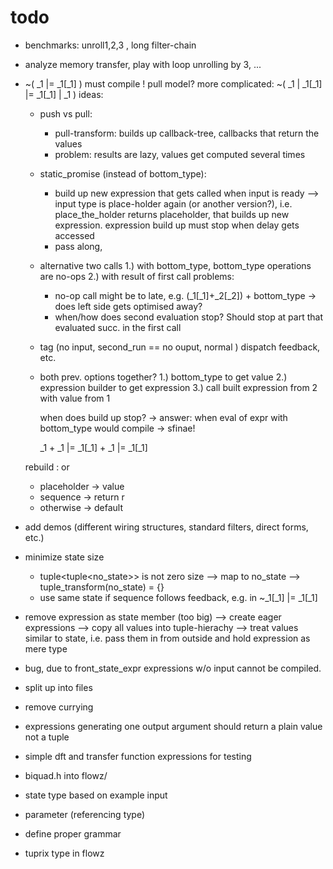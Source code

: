 # todo

* benchmarks: unroll1,2,3 , long filter-chain

* analyze memory transfer, play with loop unrolling by 3, ...


* ~( _1 |= _1[_1] )   must compile !  pull model?
  more complicated:  ~( _1 | _1[_1]   |=   _1[_1] | _1 )
  ideas:
  - push vs pull:
    - pull-transform: builds up callback-tree, callbacks that return the values
    - problem: results are lazy, values get computed several times
  - static_promise (instead of bottom_type):
    - build up new expression that gets called when input is ready
      --> input type is place-holder again (or another version?),
          i.e. place_the_holder returns placeholder, that builds up new expression.
          expression build up must stop when delay gets accessed
    - pass along,
  - alternative two calls
    1.) with bottom_type, bottom_type operations are no-ops
    2.) with result of first call
    problems:
      - no-op call might be to late, e.g. (_1[_1]+_2[_2]) + bottom_type -> does left side gets optimised away?
      - when/how does second evaluation stop? Should stop at part that evaluated succ. in the first call

  - tag (no input, second_run == no ouput, normal ) dispatch feedback, etc. 

  - both prev. options together?
    1.) bottom_type to get value 
    2.) expression builder to get expression
    3.) call built expression from 2 with value from 1

    when does build up stop? -> answer: when eval of expr with bottom_type would compile -> sfinae!

    _1 + _1 |= _1[_1] + _1 |= _1[_1]


   rebuild : or
   - placeholder -> value<child>
   - sequence -> return r
   - otherwise -> default<rebuild>


* add demos (different wiring structures, standard filters, direct forms, etc.)
* minimize state size
  * tuple<tuple<no_state>> is not zero size
    --> map to no_state
    --> tuple_transform(no_state) = {}
  * use same state if sequence follows feedback, e.g. in ~_1[_1] |= _1[_1]
* remove expression as state member (too big)
  --> create eager expressions
  --> copy all values into tuple-hierachy
  --> treat values similar to state, i.e. pass them in from outside
      and hold expression as mere type
* bug, due to front_state_expr expressions w/o input cannot be compiled.
* split up into files
* remove currying
* expressions generating one output argument should return a plain value not a tuple<T>
* simple dft and transfer function expressions for testing
* biquad.h into flowz/
* state type based on example input
* parameter (referencing type)
* define proper grammar
* tuprix type in flowz
